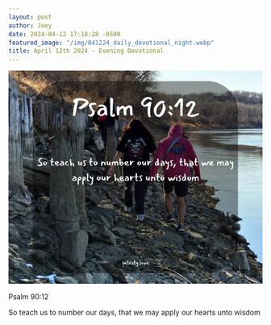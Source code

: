 ```yaml
---
layout: post
author: Joey
date: 2024-04-12 17:18:28 -0500
featured_image: "/img/041224_daily_devotional_night.webp"
title: April 12th 2024 - Evening Devotional
---
```


[![April 12th 2024 - Evening Devotional](/img/041224_daily_devotional_night.webp)](/img/041224_daily_devotional_night.webp)

Psalm 90:12

So teach us to number our days, that we may apply our hearts unto wisdom